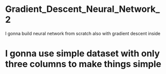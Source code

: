 # Gradient_Descent_Neural_Network_2
I gonna build neural network from scratch also with gradient descent inside 
# I gonna use simple dataset with only three columns to make things simple
